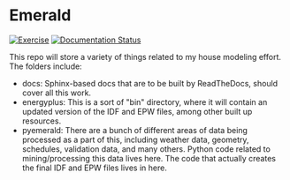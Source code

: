 # Emerald

[![Exercise](https://github.com/okielife/Emerald/actions/workflows/test.yml/badge.svg)](https://github.com/okielife/Emerald/actions/workflows/test.yml)
[![Documentation Status](https://readthedocs.org/projects/emeraldmodeling/badge/?version=master)](https://emeraldmodeling.readthedocs.io/en/master/?badge=master)


This repo will store a variety of things related to my house modeling effort.  The folders include:
- docs: Sphinx-based docs that are to be built by ReadTheDocs, should cover all this work.
- energyplus: This is a sort of "bin" directory, where it will contain an updated version of the IDF and EPW files, among other built up resources.
- pyemerald: There are a bunch of different areas of data being processed as a part of this, including weather data, geometry, schedules, validation data, and many others.  Python code related to mining/processing this data lives here.  The code that actually creates the final IDF and EPW files lives in here.
